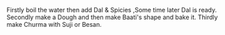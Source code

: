 Firstly boil the water then add Dal & Spicies ,Some time later Dal is ready.
Secondly make a Dough and then make Baati's shape and bake it.
Thirdly make Churma with Suji or Besan.